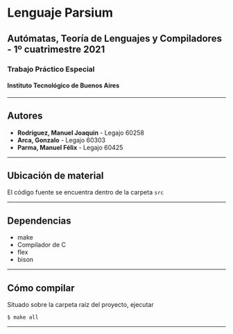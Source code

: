 # Lenguaje Parsium
## Autómatas, Teoría de Lenguajes y Compiladores - 1º cuatrimestre 2021
### Trabajo Práctico Especial
#### Instituto Tecnológico de Buenos Aires

------------------------------------------------------------
## Autores

* **Rodríguez, Manuel Joaquín** - Legajo 60258
* **Arca, Gonzalo** - Legajo 60303
* **Parma, Manuel Félix** - Legajo 60425

------------------------------------------------------------

## Ubicación de material

El código fuente se encuentra dentro de la carpeta `src`

------------------------------------------------------------

## Dependencias

* make
* Compilador de C
* flex
* bison

------------------------------------------------------------

## Cómo compilar

Situado sobre la carpeta raíz del proyecto, ejecutar

    $ make all

------------------------------------------------------------
